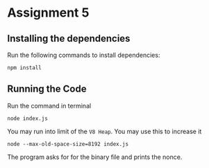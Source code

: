 # Assignment 5

## Installing the dependencies
Run the following commands to install dependencies:
```
npm install
```

## Running the Code

Run the command in terminal

```
node index.js
```
You may run into limit of the `V8 Heap`. You may use this to increase it 
```
node --max-old-space-size=8192 index.js
```

The program asks for for the binary file and prints the nonce.